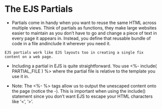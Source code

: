 # The EJS Partials

* Partials come in handy when you want to reuse the same HTML across multiple views. Think of partials as functions, they make large websites easier to maintain as you don’t have to go and change a piece of text in every page it appears in. Instead, you define that reusable bundle of code in a file andinclude it wherever you need it.

`EJS partials work like EJS layouts too in creating a single fix content on a web page.`

- Including a partial in EJS is quite straightforward. You use <%- include( PARTIAL_FILE ) %> where the partial file is relative to the template you use it in.

- Note: The <%- %> tags allow us to output the unescaped content onto the page (notice the -). This is important when using the include() statement since you don’t want EJS to escape your HTML characters like ‘<’, ‘>’.